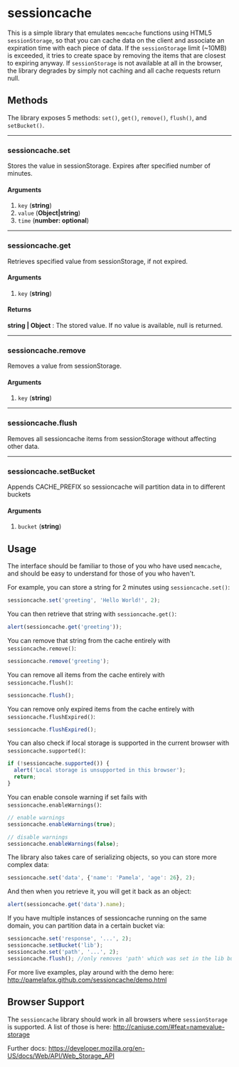 sessioncache
===============================
This is a simple library that emulates `memcache` functions using HTML5 `sessionStorage`, so that you can cache data on the client
and associate an expiration time with each piece of data. If the `sessionStorage` limit (~10MB) is exceeded, it tries to create space by removing the items that are closest to expiring anyway. If `sessionStorage` is not available at all in the browser, the library degrades by simply not caching and all cache requests return null.

Methods
-------

The library exposes 5 methods: `set()`, `get()`, `remove()`, `flush()`, and `setBucket()`.

* * *

### sessioncache.set
Stores the value in sessionStorage. Expires after specified number of minutes.
#### Arguments
1. `key` (**string**)
2. `value` (**Object|string**)
3. `time` (**number: optional**)

* * *

### sessioncache.get
Retrieves specified value from sessionStorage, if not expired.
#### Arguments
1. `key` (**string**)

#### Returns
**string | Object** : The stored value. If no value is available, null is returned.

* * *

### sessioncache.remove
Removes a value from sessionStorage.
#### Arguments
1. `key` (**string**)

* * *

### sessioncache.flush
Removes all sessioncache items from sessionStorage without affecting other data.

* * *

### sessioncache.setBucket
Appends CACHE_PREFIX so sessioncache will partition data in to different buckets
#### Arguments
1. `bucket` (**string**)

Usage
-------

The interface should be familiar to those of you who have used `memcache`, and should be easy to understand for those of you who haven't.

For example, you can store a string for 2 minutes using `sessioncache.set()`:

```js
sessioncache.set('greeting', 'Hello World!', 2);
```

You can then retrieve that string with `sessioncache.get()`:

```js
alert(sessioncache.get('greeting'));
```

You can remove that string from the cache entirely with `sessioncache.remove()`:

```js
sessioncache.remove('greeting');
```

You can remove all items from the cache entirely with `sessioncache.flush()`:

```js
sessioncache.flush();
```

You can remove only expired items from the cache entirely with `sessioncache.flushExpired()`:

```js
sessioncache.flushExpired();
```

You can also check if local storage is supported in the current browser with `sessioncache.supported()`:

```js
if (!sessioncache.supported()) {
  alert('Local storage is unsupported in this browser');
  return;
}
```

You can enable console warning if set fails with `sessioncache.enableWarnings()`:

```js
// enable warnings
sessioncache.enableWarnings(true);

// disable warnings
sessioncache.enableWarnings(false);
```

The library also takes care of serializing objects, so you can store more complex data:

```js
sessioncache.set('data', {'name': 'Pamela', 'age': 26}, 2);
```

And then when you retrieve it, you will get it back as an object:

```js
alert(sessioncache.get('data').name);
```

If you have multiple instances of sessioncache running on the same domain, you can partition data in a certain bucket via:

```js
sessioncache.set('response', '...', 2);
sessioncache.setBucket('lib');
sessioncache.set('path', '...', 2);
sessioncache.flush(); //only removes 'path' which was set in the lib bucket
```

For more live examples, play around with the demo here:
http://pamelafox.github.com/sessioncache/demo.html


Browser Support
----------------

The `sessioncache` library should work in all browsers where `sessionStorage` is supported.
A list of those is here:
http://caniuse.com/#feat=namevalue-storage

Further docs:
https://developer.mozilla.org/en-US/docs/Web/API/Web_Storage_API